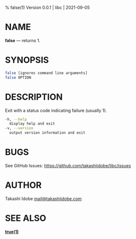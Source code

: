 % false(1) Version 0.0.1 | libc | 2021-09-05

NAME
====

**false** — returns 1. 

SYNOPSIS
========

```sh
false [ignores command line arguments]
false OPTION
```

DESCRIPTION
===========

Exit with a status code indicating failure (usually 1).

```sh
-h, --help 
  display help and exit
-v, --version 
  output version information and exit
```

BUGS
====

See GitHub Issues: <https://github.com/takashiidobe/libc/issues>

AUTHOR
======

Takashi Idobe <mail@takashiidobe.com>

SEE ALSO
========

[**true(1)**](./true.md)
